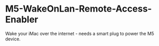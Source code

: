 # M5-WakeOnLan-Remote-Access-Enabler
 Wake your iMac over the internet - needs a smart plug to power the M5 device.
